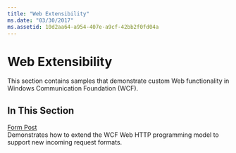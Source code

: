 ```yaml
---
title: "Web Extensibility"
ms.date: "03/30/2017"
ms.assetid: 10d2aa64-a954-407e-a9cf-42bb2f0fd04a
---
```

# Web Extensibility
This section contains samples that demonstrate custom Web functionality in Windows Communication Foundation (WCF).  
  
## In This Section  
 [Form Post](../../../../docs/framework/wcf/samples/form-post.md)  
 Demonstrates how to extend the WCF Web HTTP programming model to support new incoming request formats.
